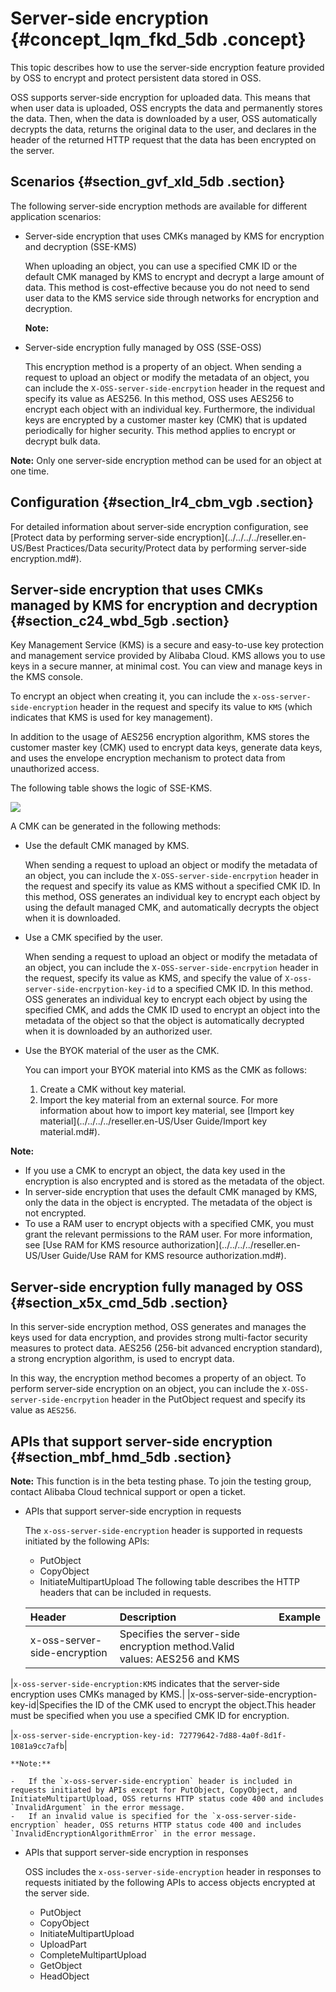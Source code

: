 # Server-side encryption {#concept_lqm_fkd_5db .concept}

This topic describes how to use the server-side encryption feature provided by OSS to encrypt and protect persistent data stored in OSS.

OSS supports server-side encryption for uploaded data. This means that when user data is uploaded, OSS encrypts the data and permanently stores the data. Then, when the data is downloaded by a user, OSS automatically decrypts the data, returns the original data to the user, and declares in the header of the returned HTTP request that the data has been encrypted on the server.

## Scenarios {#section_gvf_xld_5db .section}

The following server-side encryption methods are available for different application scenarios:

-   Server-side encryption that uses CMKs managed by KMS for encryption and decryption \(SSE-KMS\)

    When uploading an object, you can use a specified CMK ID or the default CMK managed by KMS to encrypt and decrypt a large amount of data. This method is cost-effective because you do not need to send user data to the KMS service side through networks for encryption and decryption.

    **Note:** 

-   Server-side encryption fully managed by OSS \(SSE-OSS\)

    This encryption method is a property of an object. When sending a request to upload an object or modify the metadata of an object, you can include the `X-OSS-server-side-encrpytion` header in the request and specify its value as AES256. In this method, OSS uses AES256 to encrypt each object with an individual key. Furthermore, the individual keys are encrypted by a customer master key \(CMK\) that is updated periodically for higher security. This method applies to encrypt or decrypt bulk data.


**Note:** Only one server-side encryption method can be used for an object at one time.

## Configuration {#section_lr4_cbm_vgb .section}

For detailed information about server-side encryption configuration, see [Protect data by performing server-side encryption](../../../../reseller.en-US/Best Practices/Data security/Protect data by performing server-side encryption.md#).

## Server-side encryption that uses CMKs managed by KMS for encryption and decryption {#section_c24_wbd_5gb .section}

Key Management Service \(KMS\) is a secure and easy-to-use key protection and management service provided by Alibaba Cloud. KMS allows you to use keys in a secure manner, at minimal cost. You can view and manage keys in the KMS console.

To encrypt an object when creating it, you can include the `x-oss-server-side-encryption` header in the request and specify its value to `KMS` \(which indicates that KMS is used for key management\).

In addition to the usage of AES256 encryption algorithm, KMS stores the customer master key \(CMK\) used to encrypt data keys, generate data keys, and uses the envelope encryption mechanism to protect data from unauthorized access.

The following table shows the logic of SSE-KMS.

![](http://static-aliyun-doc.oss-cn-hangzhou.aliyuncs.com/assets/img/4384/155852587838833_en-US.png)

A CMK can be generated in the following methods:

-   Use the default CMK managed by KMS.

    When sending a request to upload an object or modify the metadata of an object, you can include the `X-OSS-server-side-encrpytion` header in the request and specify its value as KMS without a specified CMK ID. In this method, OSS generates an individual key to encrypt each object by using the default managed CMK, and automatically decrypts the object when it is downloaded.

-   Use a CMK specified by the user.

    When sending a request to upload an object or modify the metadata of an object, you can include the `X-OSS-server-side-encrpytion` header in the request, specify its value as KMS, and specify the value of `X-oss-server-side-encrpytion-key-id` to a specified CMK ID. In this method. OSS generates an individual key to encrypt each object by using the specified CMK, and adds the CMK ID used to encrypt an object into the metadata of the object so that the object is automatically decrypted when it is downloaded by an authorized user.

-   Use the BYOK material of the user as the CMK.

    You can import your BYOK material into KMS as the CMK as follows:

    1.  Create a CMK without key material.
    2.  Import the key material from an external source.
    For more information about how to import key material, see [Import key material](../../../../reseller.en-US/User Guide/Import key material.md#).


**Note:** 

-   If you use a CMK to encrypt an object, the data key used in the encryption is also encrypted and is stored as the metadata of the object.
-   In server-side encryption that uses the default CMK managed by KMS, only the data in the object is encrypted. The metadata of the object is not encrypted.
-   To use a RAM user to encrypt objects with a specified CMK, you must grant the relevant permissions to the RAM user. For more information, see [Use RAM for KMS resource authorization](../../../../reseller.en-US/User Guide/Use RAM for KMS resource authorization.md#).

## Server-side encryption fully managed by OSS {#section_x5x_cmd_5db .section}

In this server-side encryption method, OSS generates and manages the keys used for data encryption, and provides strong multi-factor security measures to protect data. AES256 \(256-bit advanced encryption standard\), a strong encryption algorithm, is used to encrypt data.

In this way, the encryption method becomes a property of an object. To perform server-side encryption on an object, you can include the `X-OSS-server-side-encrpytion` header in the PutObject request and specify its value as `AES256`.

## APIs that support server-side encryption {#section_mbf_hmd_5db .section}

**Note:** This function is in the beta testing phase. To join the testing group, contact Alibaba Cloud technical support or open a ticket.

-   APIs that support server-side encryption in requests

    The `x-oss-server-side-encryption` header is supported in requests initiated by the following APIs:

    -   PutObject
    -   CopyObject
    -   InitiateMultipartUpload
    The following table describes the HTTP headers that can be included in requests.

    |Header|Description|Example|
    |:-----|:----------|:------|
    |x-oss-server-side-encryption|Specifies the server-side encryption method.Valid values: AES256 and KMS

|`x-oss-server-side-encryption:KMS` indicates that the server-side encryption uses CMKs managed by KMS.|
    |x-oss-server-side-encryption-key-id|Specifies the ID of the CMK used to encrypt the object.This header must be specified when you use a specified CMK ID for encryption.

|`x-oss-server-side-encryption-key-id: 72779642-7d88-4a0f-8d1f-1081a9cc7afb`|

    **Note:** 

    -   If the `x-oss-server-side-encryption` header is included in requests initiated by APIs except for PutObject, CopyObject, and InitiateMultipartUpload, OSS returns HTTP status code 400 and includes `InvalidArgument` in the error message.
    -   If an invalid value is specified for the `x-oss-server-side-encryption` header, OSS returns HTTP status code 400 and includes `InvalidEncryptionAlgorithmError` in the error message.
-   APIs that support server-side encryption in responses

    OSS includes the `x-oss-server-side-encryption` header in responses to requests initiated by the following APIs to access objects encrypted at the server side.

    -   PutObject
    -   CopyObject
    -   InitiateMultipartUpload
    -   UploadPart
    -   CompleteMultipartUpload
    -   GetObject
    -   HeadObject

